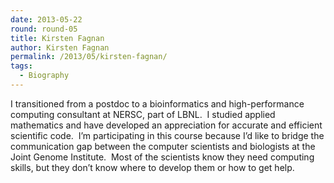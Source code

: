```yaml
---
date: 2013-05-22
round: round-05
title: Kirsten Fagnan
author: Kirsten Fagnan
permalink: /2013/05/kirsten-fagnan/
tags:
  - Biography
---
```

I transitioned from a postdoc to a bioinformatics and high-performance computing consultant at NERSC, part of LBNL.  I studied applied mathematics and have developed an appreciation for accurate and efficient scientific code.  I&#8217;m participating in this course because I&#8217;d like to bridge the communication gap between the computer scientists and biologists at the Joint Genome Institute.  Most of the scientists know they need computing skills, but they don&#8217;t know where to develop them or how to get help.
